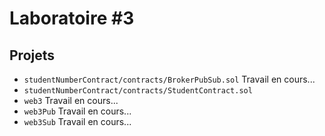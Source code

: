 # Laboratoire #3

## Projets

- ``studentNumberContract/contracts/BrokerPubSub.sol`` Travail en cours...
- ``studentNumberContract/contracts/StudentContract.sol`` 
- ``web3`` Travail en cours...
- ``web3Pub`` Travail en cours...
- ``web3Sub`` Travail en cours...

